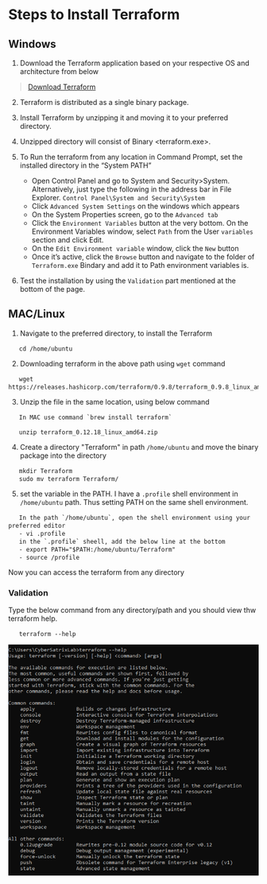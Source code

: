 # Steps to Install Terraform 

## Windows
1. Download the Terraform application based on your respective OS and architecture from below 
 > [Download Terraform](https://www.terraform.io/downloads.html)
2. Terraform is distributed as a single binary package.
3. Install Terraform by unzipping it and moving it to your preferred directory.
4. Unzipped directory will consist of Binary <terraform.exe>.
5. To Run the terraform from any location in Command  Prompt, set the installed directory in the “System PATH”

   - Open Control Panel and go to System and Security>System. Alternatively, just type the following in the address bar in File Explorer.
     `Control Panel\System and Security\System`
   - Click `Advanced System Settings` on the windows which appears
   - On the System Properties screen, go to the `Advanced tab`
   - Click the `Environment Variables` button at the very bottom. On the Environment Variables window, select `Path` from the User             `variables` section and click Edit.
   - On the `Edit Environment variable` window, click the `New` button
   - Once it’s active, click the `Browse` button and navigate to the folder of `Terraform.exe` Bindary and add it to Path environment          variables is.
6. Test the installation by using the `Validation` part mentioned at the bottom of the page.
   
## MAC/Linux
1. Navigate to the preferred directory, to install the Terraform
```
   cd /home/ubuntu
```
2. Downloading terraform in the above path using `wget` command
```
   wget https://releases.hashicorp.com/terraform/0.9.8/terraform_0.9.8_linux_amd64.zip
```
3. Unzip the file in the same location, using below command
```
   In MAC use command `brew install terraform`
```
```
   unzip terraform_0.12.18_linux_amd64.zip
```
4. Create a directory "Terraform" in path `/home/ubuntu` and move the binary package into the directory
```
   mkdir Terraform
   sudo mv terraform Terraform/
```
5. set the variable in the PATH. I have a `.profile` shell environment in `/home/ubuntu` path. Thus setting PATH on the same shell environment.
```
   In the path `/home/ubuntu`, open the shell environment using your preferred editor
   - vi .profile
   in the `.profile` sheell, add the below line at the bottom 
   - export PATH="$PATH:/home/ubuntu/Terraform"
   - source /profile
```
 Now you can access the terraform from any directory

### Validation

Type the below command from any directory/path and you should view thw terraform help. 
```
   terraform --help
```
![ScreenShot](terraform_help.PNG)
